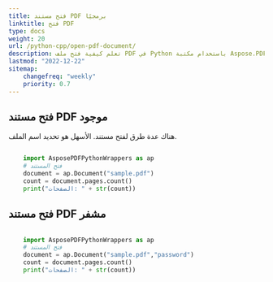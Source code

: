 ```yaml
---
title: فتح مستند PDF برمجيًا
linktitle: فتح PDF
type: docs
weight: 20
url: /python-cpp/open-pdf-document/
description: تعلم كيفية فتح ملف PDF في Python باستخدام مكتبة Aspose.PDF لـ Python عبر C++. يمكنك فتح ملف PDF موجود، أو مستند من تدفق، أو مستند PDF مشفر.
lastmod: "2022-12-22"
sitemap:
    changefreq: "weekly"
    priority: 0.7
---
```


## فتح مستند PDF موجود

هناك عدة طرق لفتح مستند. الأسهل هو تحديد اسم الملف.

```python

    import AsposePDFPythonWrappers as ap
    # فتح المستند
    document = ap.Document("sample.pdf")
    count = document.pages.count()
    print("الصفحات: " + str(count))
```

## فتح مستند PDF مشفر

```python

    import AsposePDFPythonWrappers as ap
    # فتح المستند
    document = ap.Document("sample.pdf","password")
    count = document.pages.count()
    print("الصفحات: " + str(count))
```